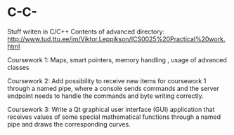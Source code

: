 # C-C-
Stuff writen in C/C++
Contents of advanced directory:
  http://www.tud.ttu.ee/im/Viktor.Leppikson/ICS0025%20Practical%20work.html
  
  Coursework 1: Maps, smart pointers, memory handling , usage of advanced classes
  
  Coursework 2: Add possibility to receive new items for coursework 1 through a named pipe, where a console sends commands and the server endpoint needs to handle the commands and                 byte writing correctly.
  
  Coursework 3: Write a Qt graphical user interface (GUI) application that receives values of some special mathematical 
                functions through a named pipe and draws the corresponding curves.
